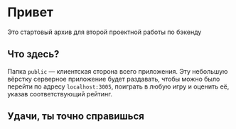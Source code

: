 # Привет

Это стартовый архив для второй проектной работы по бэкенду

## Что здесь?

Папка `public` — клиентская сторона всего приложения. Эту небольшую вёрстку серверное приложение будет раздавать, чтобы можно было перейти по адресу `localhost:3005`, поиграть в любую игру и оценить её, указав соответствующий рейтинг.

## Удачи, ты точно справишься
